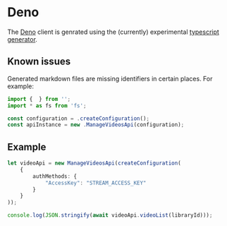 # Deno

The [Deno](https://github.com/denoland/deno) client is genrated using the (currently) experimental [typescript generator](https://openapi-generator.tech/docs/generators/typescript).


## Known issues

Generated markdown files are missing identifiers in certain places. For example:

```typescript
import {  } from '';
import * as fs from 'fs';

const configuration = .createConfiguration();
const apiInstance = new .ManageVideosApi(configuration);
```

## Example

```typescript
let videoApi = new ManageVideosApi(createConfiguration(
    {
        authMethods: {
            "AccessKey": "STREAM_ACCESS_KEY"
        }
    }
));

console.log(JSON.stringify(await videoApi.videoList(libraryId)));
```
